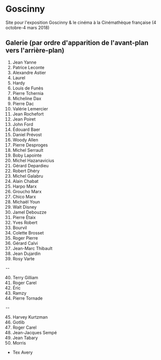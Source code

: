 # Goscinny

Site pour l'exposition Goscinny &amp; le cinéma à la Cinémathèque française (4 octobre-4 mars 2018)


## Galerie (par ordre d'apparition de l'avant-plan vers l'arrière-plan)


1. Jean Yanne
2. Patrice Leconte
3. Alexandre Astier
4. Laurel
5. Hardy
6. Louis de Funès
7. Pierre Tchernia
8. Micheline Dax
9. Pierre Dac
10. Valérie Lemercier
11. Jean Rochefort
12. Jean Poiret
13. John Ford
14. Édouard Baer
15. Daniel Prévost
16. Woody Allen
17. Pierre Desproges
18. Michel Serrault
19. Boby Lapointe
20. Michel Hazanavicius
21. Gérard Depardieu
22. Robert Dhéry
23. Michel Galabru
24. Alain Chabat
25. Harpo Marx
26. Groucho Marx
27. Chico Marx
28. Michaël Youn
29. Walt Disney
30. Jamel Debouzze
31. Pierre Étaix
32. Yves Robert
33. Bourvil
34. Colette Brosset
35. Roger Pierre
36. Gérard Calvi
37. Jean-Marc Thibault
38. Jean Dujardin
39. Rosy Varte

--

40. Terry Gilliam
41. Roger Carel
42. Éric
43. Ramzy
44. Pierre Tornade

--

45. Harvey Kurtzman
46. Gotlib
47. Roger Carel
48. Jean-Jacques Sempé
49. Jean Tabary
50. Morris

+ Tex Avery
